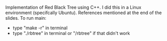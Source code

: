 Implementation of Red Black Tree using C++. I did this in a Linux environment (specifcally Ubuntu).
References mentioned at the end of the slides.
To run main:
- type "make -r" in terminal
- type "./rbtree" in terminal or "/rbtree" if that didn't work
